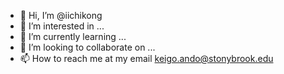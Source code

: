 - 👋 Hi, I’m @iichikong
- 👀 I’m interested in ...
- 🌱 I’m currently learning ...
- 💞️ I’m looking to collaborate on ...
- 📫 How to reach me at my email keigo.ando@stonybrook.edu 

<!---
iichikong/iichikong is a ✨ special ✨ repository because its `README.md` (this file) appears on your GitHub profile.
You can click the Preview link to take a look at your changes.
--->
